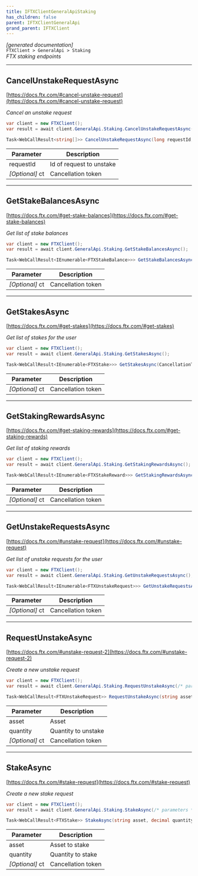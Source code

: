 ```yaml
---
title: IFTXClientGeneralApiStaking
has_children: false
parent: IFTXClientGeneralApi
grand_parent: IFTXClient
---
```

*[generated documentation]*  
`FTXClient > GeneralApi > Staking`  
*FTX staking endpoints*
  

***

## CancelUnstakeRequestAsync  

[https://docs.ftx.com/#cancel-unstake-request](https://docs.ftx.com/#cancel-unstake-request)  
<p>

*Cancel an unstake request*  

```csharp  
var client = new FTXClient();  
var result = await client.GeneralApi.Staking.CancelUnstakeRequestAsync(/* parameters */);  
```  

```csharp  
Task<WebCallResult<string[]>> CancelUnstakeRequestAsync(long requestId, CancellationToken ct = default);  
```  

|Parameter|Description|
|---|---|
|requestId|Id of request to unstake|
|_[Optional]_ ct|Cancellation token|

</p>

***

## GetStakeBalancesAsync  

[https://docs.ftx.com/#get-stake-balances](https://docs.ftx.com/#get-stake-balances)  
<p>

*Get list of stake balances*  

```csharp  
var client = new FTXClient();  
var result = await client.GeneralApi.Staking.GetStakeBalancesAsync();  
```  

```csharp  
Task<WebCallResult<IEnumerable<FTXStakeBalance>>> GetStakeBalancesAsync(CancellationToken ct = default);  
```  

|Parameter|Description|
|---|---|
|_[Optional]_ ct|Cancellation token|

</p>

***

## GetStakesAsync  

[https://docs.ftx.com/#get-stakes](https://docs.ftx.com/#get-stakes)  
<p>

*Get list of stakes for the user*  

```csharp  
var client = new FTXClient();  
var result = await client.GeneralApi.Staking.GetStakesAsync();  
```  

```csharp  
Task<WebCallResult<IEnumerable<FTXStake>>> GetStakesAsync(CancellationToken ct = default);  
```  

|Parameter|Description|
|---|---|
|_[Optional]_ ct|Cancellation token|

</p>

***

## GetStakingRewardsAsync  

[https://docs.ftx.com/#get-staking-rewards](https://docs.ftx.com/#get-staking-rewards)  
<p>

*Get list of staking rewards*  

```csharp  
var client = new FTXClient();  
var result = await client.GeneralApi.Staking.GetStakingRewardsAsync();  
```  

```csharp  
Task<WebCallResult<IEnumerable<FTXStakeReward>>> GetStakingRewardsAsync(CancellationToken ct = default);  
```  

|Parameter|Description|
|---|---|
|_[Optional]_ ct|Cancellation token|

</p>

***

## GetUnstakeRequestsAsync  

[https://docs.ftx.com/#unstake-request](https://docs.ftx.com/#unstake-request)  
<p>

*Get list of unstake requests for the user*  

```csharp  
var client = new FTXClient();  
var result = await client.GeneralApi.Staking.GetUnstakeRequestsAsync();  
```  

```csharp  
Task<WebCallResult<IEnumerable<FTXUnstakeRequest>>> GetUnstakeRequestsAsync(CancellationToken ct = default);  
```  

|Parameter|Description|
|---|---|
|_[Optional]_ ct|Cancellation token|

</p>

***

## RequestUnstakeAsync  

[https://docs.ftx.com/#unstake-request-2](https://docs.ftx.com/#unstake-request-2)  
<p>

*Create a new unstake request*  

```csharp  
var client = new FTXClient();  
var result = await client.GeneralApi.Staking.RequestUnstakeAsync(/* parameters */);  
```  

```csharp  
Task<WebCallResult<FTXUnstakeRequest>> RequestUnstakeAsync(string asset, decimal quantity, CancellationToken ct = default);  
```  

|Parameter|Description|
|---|---|
|asset|Asset|
|quantity|Quantity to unstake|
|_[Optional]_ ct|Cancellation token|

</p>

***

## StakeAsync  

[https://docs.ftx.com/#stake-request](https://docs.ftx.com/#stake-request)  
<p>

*Create a new stake request*  

```csharp  
var client = new FTXClient();  
var result = await client.GeneralApi.Staking.StakeAsync(/* parameters */);  
```  

```csharp  
Task<WebCallResult<FTXStake>> StakeAsync(string asset, decimal quantity, CancellationToken ct = default);  
```  

|Parameter|Description|
|---|---|
|asset|Asset to stake|
|quantity|Quantity to stake|
|_[Optional]_ ct|Cancellation token|

</p>
